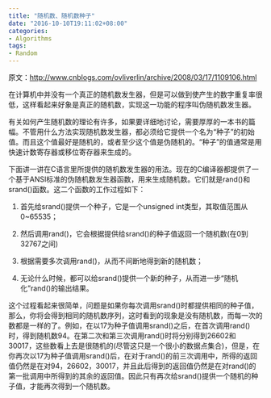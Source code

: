 ```yaml
---
title: "随机数、随机数种子"
date: "2016-10-10T19:11:02+08:00"
categories:
- Algorithms
tags:
- Random
---
```


原文：http://www.cnblogs.com/ovliverlin/archive/2008/03/17/1109106.html

在计算机中并没有一个真正的随机数发生器，但是可以做到使产生的数字重复率很低，这样看起来好象是真正的随机数，实现这一功能的程序叫伪随机数发生器。 

有关如何产生随机数的理论有许多，如果要详细地讨论，需要厚厚的一本书的篇幅。不管用什么方法实现随机数发生器，都必须给它提供一个名为“种子”的初始值。而且这个值最好是随机的，或者至少这个值是伪随机的。“种子”的值通常是用快速计数寄存器或移位寄存器来生成的。 

下面讲一讲在C语言里所提供的随机数发生器的用法。现在的C编译器都提供了一个基于ANSI标准的伪随机数发生器函数，用来生成随机数。它们就是rand()和srand()函数。这二个函数的工作过程如下： 

1) 首先给srand()提供一个种子，它是一个unsigned int类型，其取值范围从0~65535； 

2) 然后调用rand()，它会根据提供给srand()的种子值返回一个随机数(在0到32767之间) 

3) 根据需要多次调用rand()，从而不间断地得到新的随机数； 

4) 无论什么时候，都可以给srand()提供一个新的种子，从而进一步“随机化”rand()的输出结果。 

这个过程看起来很简单，问题是如果你每次调用srand()时都提供相同的种子值，那么，你将会得到相同的随机数序列，这时看到的现象是没有随机数，而每一次的数都是一样的了。例如，在以17为种子值调用srand()之后，在首次调用rand()时，得到随机数94。在第二次和第三次调用rand()时将分别得到26602和30017，这些数看上去是很随机的(尽管这只是一个很小的数据点集合)，但是，在你再次以17为种子值调用srand()后，在对于rand()的前三次调用中，所得的返回值仍然是在对94，26602，30017，并且此后得到的返回值仍然是在对rand()的第一批调用中所得到的其余的返回值。因此只有再次给srand()提供一个随机的种子值，才能再次得到一个随机数。